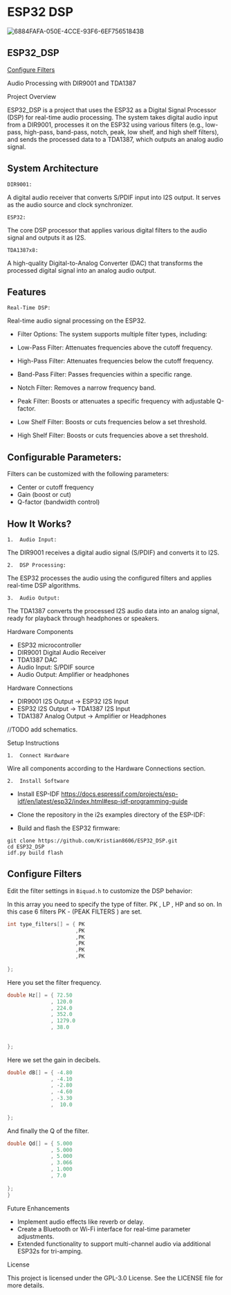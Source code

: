 
# ESP32 DSP
![6884FAFA-050E-4CCE-93F6-6EF75651843B](https://github.com/user-attachments/assets/f2c9d4b0-3d23-4239-8961-3bb2ab004d40)

## ESP32_DSP
[Configure Filters](https://github.com/Kristian8606/ESP32_DSP/blob/main/README.md#configure-filters)

Audio Processing with DIR9001 and TDA1387

Project Overview

ESP32_DSP is a project that uses the ESP32 as a Digital Signal Processor (DSP) for real-time audio processing. The system takes digital audio input from a DIR9001, processes it on the ESP32 using various filters (e.g., low-pass, high-pass, band-pass, notch, peak, low shelf, and high shelf filters), and sends the processed data to a TDA1387, which outputs an analog audio signal.

## System Architecture

	DIR9001:
A digital audio receiver that converts S/PDIF input into I2S output. It serves as the audio source and clock synchronizer.

    ESP32:

The core DSP processor that applies various digital filters to the audio signal and outputs it as I2S.

    TDA1387x8:

A high-quality Digital-to-Analog Converter (DAC) that transforms the processed digital signal into an analog audio output.

## Features

	Real-Time DSP:
Real-time audio signal processing on the ESP32.
* Filter Options:
The system supports multiple filter types, including:

*	Low-Pass Filter: Attenuates frequencies above the cutoff frequency.
*	High-Pass Filter: Attenuates frequencies below the cutoff frequency.
*	Band-Pass Filter: Passes frequencies within a specific range.
*	Notch Filter: Removes a narrow frequency band.
*	Peak Filter: Boosts or attenuates a specific frequency with adjustable Q-factor.
*	Low Shelf Filter: Boosts or cuts frequencies below a set threshold.
*	High Shelf Filter: Boosts or cuts frequencies above a set threshold.
## Configurable Parameters:
Filters can be customized with the following parameters:
*	Center or cutoff frequency
*	Gain (boost or cut)
*	Q-factor (bandwidth control)
	
## How It Works?

	1.	Audio Input:
The DIR9001 receives a digital audio signal (S/PDIF) and converts it to I2S.

    2.	DSP Processing:
The ESP32 processes the audio using the configured filters and applies real-time DSP algorithms.

	3.	Audio Output:
The TDA1387 converts the processed I2S audio data into an analog signal, ready for playback through headphones or speakers.

Hardware Components

*	ESP32 microcontroller
*	DIR9001 Digital Audio Receiver
*	TDA1387 DAC
*	Audio Input: S/PDIF source
*	Audio Output: Amplifier or headphones

Hardware Connections

*	DIR9001 I2S Output → ESP32 I2S Input
*	ESP32 I2S Output → TDA1387 I2S Input
*	TDA1387 Analog Output → Amplifier or Headphones

//TODO add schematics.

Setup Instructions

    1.	Connect Hardware

Wire all components according to the Hardware Connections section.

    2.	Install Software

*	Install ESP-IDF https://docs.espressif.com/projects/esp-idf/en/latest/esp32/index.html#esp-idf-programming-guide
*	Clone the repository in the i2s examples directory of the ESP-IDF:

*	Build and flash the ESP32 firmware:
```
git clone https://github.com/Kristian8606/ESP32_DSP.git
cd ESP32_DSP
idf.py build flash
```  

## Configure Filters
	
Edit the filter settings in ```Biquad.h``` to customize the DSP behavior:

In this array you need to specify the type of filter. PK , LP , HP and so on. In this case 6 filters PK - (PEAK FILTERS ) are set.
```C++
int type_filters[] = { PK      
                      ,PK
                      ,PK
                      ,PK
                      ,PK
                      ,PK
          
};
```
Here you set the filter frequency.
```C++
double Hz[] = { 72.50
              , 120.0
              , 224.0
              , 352.0  
              , 1279.0
              , 38.0
         
	
};
```
Here we set the gain in decibels.
```C++
double dB[] = { -4.80
              , -4.10
              , -2.80
              , -4.60
              , -3.30
              ,  10.0
            
};
```
And finally the Q of the filter.
```C++
double Qd[] = { 5.000
              , 5.000
              , 5.000
              , 3.066
              , 1.000
              , 7.0
              
};
}
```



Future Enhancements

*	Implement audio effects like reverb or delay.
*	Create a Bluetooth or Wi-Fi interface for real-time parameter adjustments.
*	Extended functionality to support multi-channel audio via additional ESP32s for tri-amping.

License

This project is licensed under the GPL-3.0 License. See the LICENSE file for more details.
